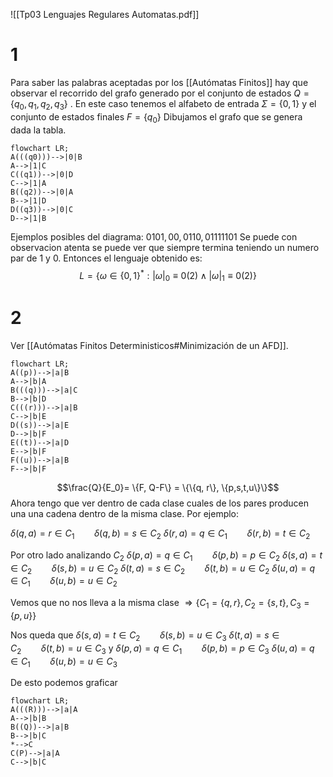 ![[Tp03 Lenguajes Regulares Automatas.pdf]]


# 1
Para saber las palabras aceptadas por los [[Autómatas Finitos]] hay que observar el recorrido del grafo generado por el conjunto de estados $Q =\{q_0, q_1, q_2, q_3\}$ . En este caso tenemos el alfabeto de entrada $\Sigma = \{0,1\}$ y el conjunto de estados finales $F = \{q_0\}$
Dibujamos el grafo que se genera dada la tabla.

```mermaid
flowchart LR;
A(((q0)))-->|0|B
A-->|1|C
C((q1))-->|0|D
C-->|1|A
B((q2))-->|0|A
B-->|1|D
D((q3))-->|0|C
D-->|1|B
```

Ejemplos posibles del diagrama:
$0101, 00,0110, 01111101$
Se puede con observacion atenta se puede ver que siempre termina teniendo un numero par de 1 y 0. Entonces el lenguaje obtenido es:
$$L= \{\omega \in \{0, 1\}^{*}: |\omega|_0 \equiv 0(2) \land |\omega|_1 \equiv 0(2) \}$$
# 2

Ver [[Autómatas Finitos Deterministicos#Minimización de un AFD]].

```mermaid
flowchart LR;
A((p))-->|a|B
A-->|b|A
B(((q)))-->|a|C
B-->|b|D
C(((r)))-->|a|B
C-->|b|E
D((s))-->|a|E
D-->|b|F
E((t))-->|a|D
E-->|b|F
F((u))-->|a|B
F-->|b|F
```

$$\frac{Q}{E_0}= \{F, Q-F\} = \{\{q, r\}, \{p,s,t,u\}\}$$
Ahora tengo que ver dentro de cada clase cuales de los pares producen una una cadena dentro de la misma clase.
Por ejemplo:

$\delta(q, a) = r \in C_1 ~~~~~~~~ \delta(q, b) = s \in C_2$
$\delta(r, a) = q \in C_1 ~~~~~~~~ \delta(r, b) = t \in C_2$

Por otro lado analizando $C_2$
$\delta(p, a) = q \in C_1 ~~~~~~~~ \delta(p, b) = p \in C_2$
$\delta(s, a) = t \in C_2 ~~~~~~~~ \delta(s, b) = u \in C_2$
$\delta(t, a) = s \in C_2 ~~~~~~~~ \delta(t, b) = u \in C_2$
$\delta(u, a) = q \in C_1 ~~~~~~~~ \delta(u, b) = u \in C_2$

Vemos que no nos lleva a la misma clase
$\Rightarrow \{C_1= \{q, r\} ,C_2 = \{s,t\}, C_3= \{p,u\}\}$

Nos queda que 
$\delta(s, a) = t \in C_2 ~~~~~~~~ \delta(s, b) = u \in C_3$
$\delta(t, a) = s \in C_2 ~~~~~~~~ \delta(t, b) = u \in C_3$
y
$\delta(p, a) = q \in C_1 ~~~~~~~~ \delta(p, b) = p \in C_3$
$\delta(u, a) = q \in C_1 ~~~~~~~~ \delta(u, b) = u \in C_3$

De esto podemos graficar
```mermaid
flowchart LR;
A(((R)))-->|a|A
A-->|b|B
B((Q))-->|a|B
B-->|b|C
*-->C
C(P)-->|a|A
C-->|b|C
```

